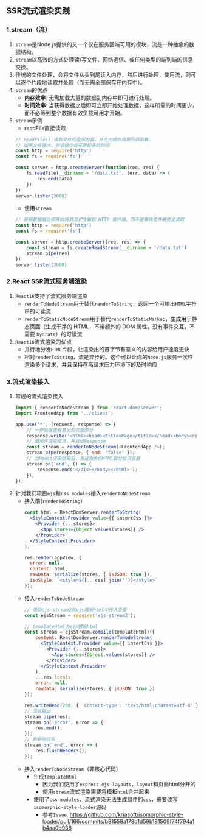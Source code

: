 ## SSR流式渲染实践
### 1.stream（流）
1.  `stream`是Node.js提供的又一个仅在服务区端可用的模块，流是一种抽象的数据结构。
2.  `stream`以高效的方式处理读/写文件、网络通信、或任何类型的端到端的信息交换。
3.  传统的文件处理，会将文件从头到尾读入内存，然后进行处理，使用流，则可以逐个片段地读取并处理（而无需全部保存在内存中）。
4.  `stream`的优点
    * __内存效率__: 无需加载大量的数据到内存中即可进行处理。
    * __时间效率__: 当获得数据之后即可立即开始处理数据，这样所需的时间更少，而不必等到整个数据有效负载可用才开始。
5. `stream`示例
    * readFile直接读取
    ```js
    // readFile() 读取文件的全部内容，并在完成时调用回调函数。
    // 如果文件很大，则该操作会花费较多的时间
    const http = require('http')
    const fs = require('fs')

    const server = http.createServer(function(req, res) {
        fs.readFile(__dirname + '/data.txt', (err, data) => {
            res.end(data)
        })
    })
    server.listen(3000)
    ```
    * 使用`stream`
    ```js
    // 获得数据就立即开始将其流式传输到 HTTP 客户端，而不是等待文件被完全读取
    const http = require('http')
    const fs = require('fs')

    const server = http.createServer((req, res) => {
        const stream = fs.createReadStream(__dirname + '/data.txt')
        stream.pipe(res)
    })
    server.listen(3000)
    ```
### 2.React SSR流式服务端渲染
1. `React16`支持了流式服务端渲染
    * `renderToNodeStream`用于替代`renderToString`，返回一个可输出`HTML`字符串的可读流
    * `renderToStaticNodeStream`用于替代`renderToStaticMarkup`，生成用于静态页面（生成干净的 HTML，不带额外的 DOM 属性，没有事件交互，不需要 `hydrate`）的可读流
2. `React16`流式渲染的优点
    * 并行地分发`HTML`片段，让渲染出的首字节有意义的内容给用户速度更快
    * 相对`renderToString`，流是异步的。这个可以让你的`Node.js`服务一次性渲染多个请求，并且保持在高请求压力环境下的及时响应
### 3.流式渲染接入
1. 常规的流式渲染接入
    ```js
    import { renderToNodeStream } from 'react-dom/server';
    import FrontendApp from '../client';

    app.use('*', (request, response) => {
        // 一开始发送有意义的页面部分
        response.write('<html><head><title>Page</title></head><body><div id="root">');
        // 把组件渲染成流，并且给Response
        const stream = renderToNodeStream(<FrontendApp />);
        stream.pipe(response, { end: 'false' });
        // 当React渲染结束后，发送剩余的HTML部分给浏览器
        stream.on('end', () => {
            response.end('</div></body></html>');
        });
    });
    ```
2. 针对我们项目`ejs`和`css modules`接入`renderToNodeStream`
    * 接入前(`renderToString`)
        ```jsx
        const html = ReactDomServer.renderToString(
          <StyleContext.Provider value={{ insertCss }}>
            <Provider {...stores}>
              <App stores={Object.values(stores)} />
            </Provider>
          </StyleContext.Provider>
        );

        res.render(appView, {
          error: null,
          content: html,
          rawData: serialize(stores, { isJSON: true }),
          isoStyle: `<style>${[...css].join('')}</style>`
        });
        ```
    * 接入`renderToNodeStream`
        ```jsx
        // 借助ejs-stream2向ejs模板html中传入变量
        const ejsStream = require('ejs-stream2');

        // templateHtml为ejs模板html
        const stream = ejsStream.compile(templateHtml)({
            content: ReactDomServer.renderToNodeStream(
              <StyleContext.Provider value={{ insertCss }}>
                <Provider {...stores}>
                  <App stores={Object.values(stores)} />
                </Provider>
              </StyleContext.Provider>
            ),
            ...res.locals,
            error: null,
            rawData: serialize(stores, { isJSON: true })
        });

        res.writeHead(200, { 'Content-type': 'text/html;charset=utf-8' });
        // 流式输出
        stream.pipe(res);
        stream.on('error', error => {
            res.end();
        });
        // 刷新响应头
        stream.on('end', error => {
            res.flushHeaders();
        });
        ```
    * 接入`renderToNodeStream`（非核心代码）
        * 生成`templateHtml`
            * 因为我们使用了`express-ejs-layouts`，`layout`和页面html分开的
            * 使用`stream`流式渲染需要将模板`html`合并起来
        * 使用了`css-modules`，流式渲染无法生成组件的`css`，需要改写`isomorphic-style-loader`源码
            * 参考`Issue`:  https://github.com/kriasoft/isomorphic-style-loader/pull/166/commits/b81558a178b1d59b181509f74f794a1b4aa0b936 